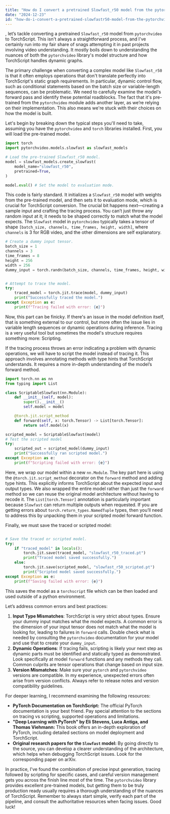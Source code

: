 ```yaml
---
title: "How do I convert a pretrained Slowfast_r50 model from the pytorchvideo module to Torchscript?"
date: "2024-12-23"
id: "how-do-i-convert-a-pretrained-slowfastr50-model-from-the-pytorchvideo-module-to-torchscript"
---
```


, let’s tackle converting a pretrained `Slowfast_r50` model from `pytorchvideo` to TorchScript. This isn't always a straightforward process, and I've certainly run into my fair share of snags attempting it in past projects involving video understanding. It mostly boils down to understanding the nuances of both the `pytorchvideo` library's model structure and how TorchScript handles dynamic graphs.

The primary challenge when converting a complex model like `Slowfast_r50` is that it often employs operations that don't translate perfectly into TorchScript's static graph requirements. In particular, dynamic control flow, such as conditional statements based on the batch size or variable-length sequences, can be problematic. We need to carefully examine the model's forward pass and identify these potential roadblocks. The fact that it's pre-trained from the `pytorchvideo` module adds another layer, as we’re relying on their implementation. This also means we're stuck with their choices on how the model is built.

Let's begin by breaking down the typical steps you'll need to take, assuming you have the `pytorchvideo` and `torch` libraries installed. First, you will load the pre-trained model.

```python
import torch
import pytorchvideo.models.slowfast as slowfast_models

# Load the pre-trained Slowfast_r50 model.
model = slowfast_models.create_slowfast(
    model_name="slowfast_r50",
    pretrained=True,
)

model.eval() # Set the model to evaluation mode.
```

This code is fairly standard. It initializes a `Slowfast_r50` model with weights from the pre-trained model, and then sets it to evaluation mode, which is crucial for TorchScript conversion. The crucial bit happens next—creating a sample input and crafting the tracing process. You can’t just throw any random input at it; it needs to be shaped correctly to match what the model expects. The `Slowfast` model in `pytorchvideo` typically takes a tensor of shape `[batch_size, channels, time_frames, height, width]`, where `channels` is 3 for RGB video, and the other dimensions are self explanatory.

```python
# Create a dummy input tensor.
batch_size = 1
channels = 3
time_frames = 8
height = 256
width = 256
dummy_input = torch.randn(batch_size, channels, time_frames, height, width)


# Attempt to trace the model.
try:
    traced_model = torch.jit.trace(model, dummy_input)
    print("Successfully traced the model.")
except Exception as e:
    print(f"Tracing failed with error: {e}")
```

Now, this part can be finicky. If there's an issue in the model definition itself, that is something external to our control, but more often the issue lies in variable length sequences or dynamic operations during inference. Tracing is a very useful tool but sometimes the model's structure requires something more: Scripting.

If the tracing process throws an error indicating a problem with dynamic operations, we will have to script the model instead of tracing it. This approach involves annotating methods with type hints that TorchScript understands. It requires a more in-depth understanding of the model’s forward method.

```python
import torch.nn as nn
from typing import List

class ScriptableSlowfast(nn.Module):
    def __init__(self, model):
        super().__init__()
        self.model = model

    @torch.jit.script_method
    def forward(self, x: torch.Tensor) -> List[torch.Tensor]:
        return self.model(x)

scripted_model = ScriptableSlowfast(model)
# Test the scripted model
try:
    scripted_out = scripted_model(dummy_input)
    print("Successfully ran scripted model.")
except Exception as e:
    print(f"Scripting failed with error: {e}")

```

Here, we wrap our model within a new `nn.Module`. The key part here is using the `@torch.jit.script_method` decorator on the `forward` method and adding type hints. This explicitly informs TorchScript about the expected input and output types. We also wrapped the entire model rather than just the `forward` method so we can reuse the original model architecture without having to recode it. The `List[torch.Tensor]` annotation is particularly important because `Slowfast` can return multiple outputs when requested. If you are getting errors about `torch.return_types.NamedTuple` types, then you’ll need to address this by unpacking them in your scripted model forward function.

Finally, we must save the traced or scripted model:

```python

# Save the traced or scripted model.
try:
    if "traced_model" in locals():
        torch.jit.save(traced_model, "slowfast_r50_traced.pt")
        print("Traced model saved successfully.")
    else:
        torch.jit.save(scripted_model, "slowfast_r50_scripted.pt")
        print("Scripted model saved successfully.")
except Exception as e:
    print(f"Saving failed with error: {e}")

```

This saves the model as a `torchscript` file which can be then loaded and used outside of a python environment.

Let’s address common errors and best practices:

1.  **Input Type Mismatches**: TorchScript is very strict about types. Ensure your dummy input matches what the model expects. A common error is the dimension of your input tensor does not match what the model is looking for, leading to failures in `forward` calls. Double check what is needed by consulting the `pytorchvideo` documentation for your model and use that to create your `dummy_input`.
2.  **Dynamic Operations**: If tracing fails, scripting is likely your next step as dynamic parts must be identified and statically typed as demonstrated. Look specifically at model `forward` functions and any methods they call. Common culprits are tensor operations that change based on input size.
3.  **Version Mismatches**: Make sure your `pytorch` and `pytorchvideo` versions are compatible. In my experience, unexpected errors often arise from version conflicts. Always refer to release notes and version compatibility guidelines.

For deeper learning, I recommend examining the following resources:

*   **PyTorch Documentation on TorchScript:** The official PyTorch documentation is your best friend. Pay special attention to the sections on tracing vs scripting, supported operations and limitations.
*   **"Deep Learning with PyTorch" by Eli Stevens, Luca Antiga, and Thomas Viehmann:** This book offers an in-depth exploration of PyTorch, including detailed sections on model deployment and TorchScript.
*   **Original research papers for the `Slowfast` model:** By going directly to the source, you can develop a clearer understanding of the architecture, which helps when debugging TorchScript issues. Look for the corresponding paper on arXiv.

In practice, I've found the combination of precise input generation, tracing followed by scripting for specific cases, and careful version management gets you across the finish line most of the time. The `pytorchvideo` library provides excellent pre-trained models, but getting them to be truly production ready usually requires a thorough understanding of the nuances of TorchScript. Remember to always start simple, verify each part of the pipeline, and consult the authoritative resources when facing issues. Good luck!
